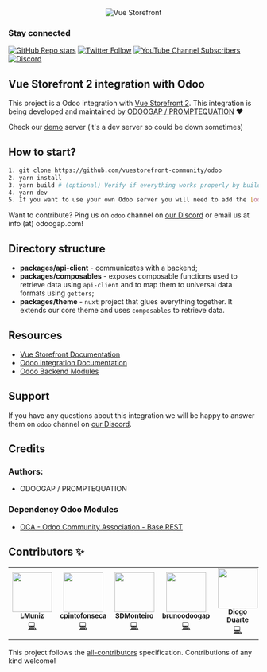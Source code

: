 <div align="center">
  <img src="https://user-images.githubusercontent.com/1626923/137323036-91d4262b-74dd-40c3-83da-a405a75de5c8.jpg" alt="Vue Storefront" />
</div>

### Stay connected

[![GitHub Repo stars](https://img.shields.io/github/stars/vuestorefront/vue-storefront?style=social)](https://github.com/vuestorefront/vue-storefront)
[![Twitter Follow](https://img.shields.io/twitter/follow/vuestorefront?style=social)](https://twitter.com/vuestorefront)
[![YouTube Channel Subscribers](https://img.shields.io/youtube/channel/subscribers/UCkm1F3Cglty3CE1QwKQUhhg?style=social)](https://www.youtube.com/c/VueStorefront)
[![Discord](https://img.shields.io/discord/770285988244750366?label=join%20discord&logo=Discord&logoColor=white)](https://discord.vuestorefront.io)

## Vue Storefront 2 integration with Odoo

This project is a Odoo integration with [Vue Storefront 2](https://github.com/vuestorefront-community/vue-storefront/).
This integration is being developed and maintained by [ODOOGAP / PROMPTEQUATION](https://www.odoogap.com/) ❤️

Check our [demo](https://vsf.labs.odoogap.com/) server (it's a dev server so could be down sometimes)


## How to start?


```sh
1. git clone https://github.com/vuestorefront-community/odoo
2. yarn install
3. yarn build # (optional) Verify if everything works properly by building all three projects
4. yarn dev
5. If you want to use your own Odoo server you will need to add the [odoo-addons](https://github.com/vuestorefront-community/odoo) repository to your server
```

Want to contribute? Ping us on `odoo` channel on [our Discord](https://discord.vuestorefront.io) or email us at info (at) odoogap.com!


## Directory structure

* **packages/api-client** - communicates with a backend;
* **packages/composables** - exposes composable functions used to retrieve data using `api-client` and to map them to universal data formats using `getters`;
* **packages/theme** - `nuxt` project that glues everything together. It extends our core theme and uses `composables` to retrieve data.

## Resources

- [Vue Storefront Documentation](https://docs.vuestorefront.io/v2/)
- [Odoo integration Documentation](https://docs.vuestorefront.io/odoo)
- [Odoo Backend Modules](https://github.com/vuestorefront-community/odoo)

## Support

If you have any questions about this integration we will be happy to answer them on `odoo` channel on [our Discord](discord.vuestorefront.io).

## Credits

### Authors:

- ODOOGAP / PROMPTEQUATION

### Dependency Odoo Modules

- [OCA - Odoo Community Association - Base REST](https://github.com/OCA/rest-framework)

## Contributors ✨

<!-- ALL-CONTRIBUTORS-LIST:START - Do not remove or modify this section -->
<!-- prettier-ignore-start -->
<!-- markdownlint-disable -->
<table>
  <tr>
    <td align="center"><a href="http://www.promptequation.com/"><img src="https://avatars.githubusercontent.com/u/7774534?v=4?s=80" width="80px;" alt=""/><br /><sub><b>LMuniz</b></sub></a><br />
    <a href="https://github.com/vuestorefront-community/odoo/commits?author=LeoMunizOdoo " title="Code">💻</a></td>
    <td align="center"><a href="http://www.promptequation.com/"><img src="https://avatars.githubusercontent.com/u/21957046?v=4?s=80" width="80px;" alt=""/><br /><sub><b>cpintofonseca</b></sub></a><br />    <a href="https://github.com/vuestorefront-community/odoo/commits?author=cpintofonseca" title="Code">💻</a></td>
    <td align="center"><a href="https://github.com/SDMonteiro"><img src="https://avatars.githubusercontent.com/u/68434298?v=4?s=80" width="80px;" alt=""/><br /><sub><b>SDMonteiro</b></sub></a><br /><a href="https://github.com/vuestorefront-community/odoo/commits?author=SDMonteiro" title="Code">💻</a></td>
    <td align="center"><a href="https://github.com/brunoodoogap"><img src="https://avatars.githubusercontent.com/u/84967663?v=4?s=80" width="80px;" alt=""/><br /><sub><b>brunoodoogap</b></sub></a><br /><a href="https://github.com/vuestorefront-community/odoo/commits?author=brunoodoogap" title="Code">💻</a></td>
    <td align="center"><a href="https://github.com/dduarte-odoogap"><img src="https://avatars.githubusercontent.com/u/18329970?v=4?s=80" width="80px;" alt=""/><br /><sub><b>Diogo Duarte</b></sub></a><br /><a href="https://github.com/vuestorefront-community/odoo/commits?author=dduarte-odoogap" title="Code">💻</a></td>
  </tr>
</table>

<!-- markdownlint-restore -->
<!-- prettier-ignore-end -->

<!-- ALL-CONTRIBUTORS-LIST:END -->

This project follows the [all-contributors](https://github.com/all-contributors/all-contributors) specification. Contributions of any kind welcome!
